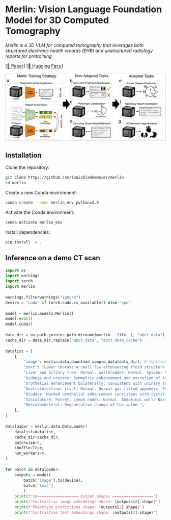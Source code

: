 # Merlin: Vision Language Foundation Model for 3D Computed Tomography

*Merlin is a 3D VLM for computed tomography that leverages both structured electronic health records (EHR) and unstructured radiology reports for pretraining.*

[[📄 Paper](https://arxiv.org/abs/2406.06512)] [[🤗 Hugging Face](https://huggingface.co/louisblankemeier/Merlin)]

![Key Graphic](figures/overview.png)

## Installation

Clone the repository:
```bash
git clone https://github.com/louisblankemeier/merlin
cd merlin
```

Create a new Conda environment:
```bash
conda create --name merlin_env python=3.9
```

Activate the Conda environment:
```bash
conda activate merlin_env
```

Install dependencies:
```bash
pip install -e .
```

## Inference on a demo CT scan

```python
import os
import warnings
import torch
import merlin

warnings.filterwarnings("ignore")
device = "cuda" if torch.cuda.is_available() else "cpu"

model = merlin.models.Merlin()
model.eval()
model.cuda()

data_dir = os.path.join(os.path.dirname(merlin.__file__), "abct_data")
cache_dir = data_dir.replace("abct_data", "abct_data_cache")

datalist = [
    {
        "image": merlin.data.download_sample_data(data_dir), # function returns local path to nifti file
        "text": "Lower thorax: A small low-attenuating fluid structure is noted in the right cardiophrenic angle in keeping with a tiny pericardial cyst."
        "Liver and biliary tree: Normal. Gallbladder: Normal. Spleen: Normal. Pancreas: Normal. Adrenal glands: Normal. "
        "Kidneys and ureters: Symmetric enhancement and excretion of the bilateral kidneys, with no striated nephrogram to suggest pyelonephritis. "
        "Urothelial enhancement bilaterally, consistent with urinary tract infection. No renal/ureteral calculi. No hydronephrosis. "
        "Gastrointestinal tract: Normal. Normal gas-filled appendix. Peritoneal cavity: No free fluid. "
        "Bladder: Marked urothelial enhancement consistent with cystitis. Uterus and ovaries: Normal. "
        "Vasculature: Patent. Lymph nodes: Normal. Abdominal wall: Normal. "
        "Musculoskeletal: Degenerative change of the spine.",
    },
]

dataloader = merlin.data.DataLoader(
    datalist=datalist,
    cache_dir=cache_dir,
    batchsize=8,
    shuffle=True,
    num_workers=0,
)

for batch in dataloader:
    outputs = model(
        batch["image"].to(device), 
        batch["text"]
        )
    print(f"\n================== Output Shapes ==================")
    print(f"Contrastive image embeddings shape: {outputs[0].shape}")
    print(f"Phenotype predictions shape: {outputs[1].shape}")
    print(f"Contrastive text embeddings shape: {outputs[2].shape}")
```

